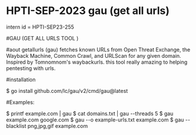 # HPTI-SEP-2023   gau (get all urls)

intern id = HPTI-SEP23-255

#GAU (GET ALL URLS TOOL )

#aout
getallurls (gau) fetches known URLs from Open Threat Exchange, the Wayback Machine, Common Crawl, and URLScan for any given domain. Inspired by Tomnomnom's waybackurls.
this tool really amazing to helping pentesting with urls.

#installation

$ go install github.com/lc/gau/v2/cmd/gau@latest

#Examples:

$ printf example.com | gau
$ cat domains.txt | gau --threads 5
$ gau example.com google.com
$ gau --o example-urls.txt example.com
$ gau --blacklist png,jpg,gif example.com
